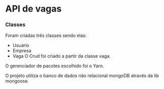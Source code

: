 # API de vagas
### Classes
Foram criadas três classes sendo elas:
- Usuário
- Empresa
- Vaga
O Crud foi criado a partir da classe vaga.

O gerenciador de pacotes escolhido foi o Yarn.

O projeto utiliza o banco de dados não relacional mongoDB através da lib mongoose.

